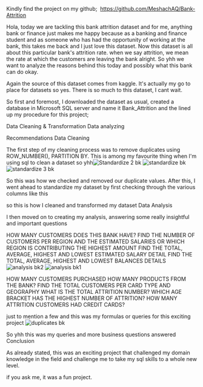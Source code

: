 Kindly find the project on my github;  https://github.com/MeshachAQ/Bank-Attrition

Hola, today we are tackling this bank attrition dataset and for me, anything bank or finance just makes me happy because as a banking and finance student and as someone who has had the opportunity of working at the bank, this takes me back and I just love this dataset. Now this dataset is all about this particular bank's attrition rate. when we say attrition, we mean the rate at which the customers are leaving the bank alright. So yhh we want to analyze the reasons behind this today and possibly what this bank can do okay.

Again the source of this dataset comes from kaggle. It's actually my go to place for datasets so yes. There is so much to this dataset, I cant wait.

So first and foremost, I downloaded the dataset as usual, created a database in Microsoft SQL server and name it Bank_Attrition and the lined up my procedure for this project; 

Data Cleaning & Transformation
Data analyzing

Recommendations
Data Cleaning

The first step of my cleaning process was to remove duplicates using ROW_NUMBER(), PARTITION BY. This is among my favourite thing when I'm using sql to clean a dataset so yhh![Standardize 2 bk](https://github.com/user-attachments/assets/ee5b5364-65ed-4b7d-855b-b65b19ebb090)
![standardize bk](https://github.com/user-attachments/assets/3b6961a5-4b22-4453-9180-43a027572b9d)
![standardize 3 bk](https://github.com/user-attachments/assets/08b53720-3fa5-459f-908c-a0df5a3526ac)


So this was how we checked and removed our duplicate values. After this, I went ahead to standardize my dataset by first checking through the various columns like this




so this is how I cleaned and transformed my dataset
Data Analysis

I then moved on to creating my analysis, answering some really insightful and important questions

HOW MANY CUSTOMERS DOES THIS BANK HAVE?
FIND THE NUMBER OF CUSTOMERS PER REGION AND THE ESTIMATED SALARIES OR WHICH REGION IS CONTRIBUTING THE HIGHEST AMOUNT
FIND THE TOTAL, AVERAGE, HIGHEST AND LOWEST ESTIMATED SALARY DETAIL
FIND THE TOTAL, AVERAGE, HIGHEST AND LOWEST BALANCES DETAILS![analysis bk2](https://github.com/user-attachments/assets/a3482caf-ab69-459a-a49f-9dfbb6dccbe1)
![analysis bk1](https://github.com/user-attachments/assets/e702ddab-55aa-46f7-8156-6c1b3987dd0b)

HOW MANY CUSTOMERS PURCHASED HOW MANY PRODUCTS FROM THE BANK?
FIND THE TOTAL CUSTOMERS PER CARD TYPE AND GEOGRAPHY
WHAT IS THE TOTAL ATTRITION NUMBER?
WHICH AGE BRACKET HAS THE HIGHEST NUMBER OF ATTRITION?
HOW MANY ATTRITION CUSTOMERS HAD CREDIT CARDS?

just to mention a few and this was my formulas or queries for this exciting project
![duplicates bk](https://github.com/user-attachments/assets/fc1d0e0d-893b-4e52-9593-0ef814ceba0d)

So yhh this was my queries and more business questions answered
Conclusion

As already stated, this was an exciting project that challenged my domain knowledge in the field and challenge me to take my sql skills to a whole new level. 

if you ask me, it was a fun project.
